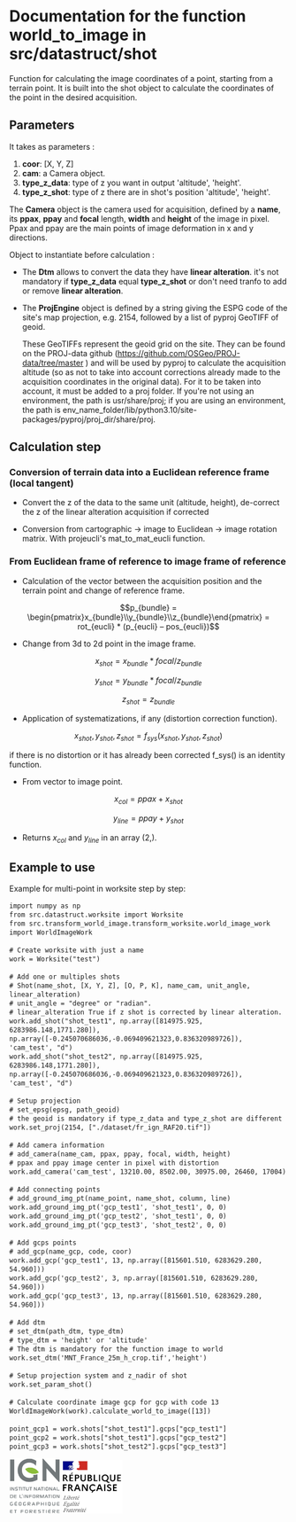 # Documentation for the function world_to_image in src/datastruct/shot

Function for calculating the image coordinates of a point, starting from a terrain point.
It is built into the shot object to calculate the coordinates of the point in the desired acquisition.

## Parameters

It takes as parameters :
1. **coor**: [X, Y, Z]
2. **cam**: a Camera object.
3. **type_z_data**: type of z you want in output 'altitude', 'height'.
4. **type_z_shot**: type of z there are in shot's position 'altitude', 'height'. 

The **Camera** object is the camera used for acquisition, defined by a **name**, its **ppax**, **ppay** and **focal** length, **width** and **height** of the image in pixel. Ppax and ppay are the main points of image deformation in x and y directions.

Object to instantiate before calculation :

* The **Dtm** allows to convert the data they have **linear alteration**. it's not mandatory if **type_z_data** equal **type_z_shot** or don't need tranfo to add or remove **linear alteration**.

* The **ProjEngine** object is defined by a string giving the ESPG code of the site's map projection, e.g. 2154, followed by a list of pyproj GeoTIFF of geoid.

  These GeoTIFFs represent the geoid grid on the site. They can be found on the PROJ-data github (https://github.com/OSGeo/PROJ-data/tree/master ) and will be used by pyproj to calculate the acquisition altitude (so as not to take into account corrections already made to the acquisition coordinates in the original data). For it to be taken into account, it must be added to a proj folder. If you're not using an environment, the path is usr/share/proj; if you are using an environment, the path is env_name_folder/lib/python3.10/site-packages/pyproj/proj_dir/share/proj.

## Calculation step

### Conversion of terrain data into a Euclidean reference frame (local tangent)

* Convert the z of the data to the same unit (altitude, height), de-correct the z of the linear alteration acquisition if corrected

* Conversion from cartographic -> image to Euclidean -> image rotation matrix. With projeucli's mat_to_mat_eucli function.

### From Euclidean frame of reference to image frame of reference

* Calculation of the vector between the acquisition position and the terrain point and change of reference frame.
```math
p_{bundle} = \begin{pmatrix}x_{bundle}\\y_{bundle}\\z_{bundle}\end{pmatrix} = rot_{eucli} * (p_{eucli} – pos_{eucli})
```

* Change from 3d to 2d point in the image frame.
```math
x_{shot} = x_{bundle} * focal / z_{bundle}
```
```math
y_{shot} = y_{bundle} * focal / z_{bundle}
```
```math
z_{shot} = z_{bundle}
```


* Application of systematizations, if any (distortion correction function).
```math
x_{shot}, y_{shot}, z_{shot} = f_{sys}(x_{shot}, y_{shot}, z_{shot})
```
if there is no distortion or it has already been corrected f_sys() is an identity function.

* From vector to image point.
```math
x_{col} = ppax + x_{shot}
```
```math
y_{line} = ppay + y_{shot}
```

* Returns $x_{col}$ and $y_{line}$ in an array (2,).

## Example to use

Example for multi-point in worksite step by step:
```
import numpy as np
from src.datastruct.worksite import Worksite
from src.transform_world_image.transform_worksite.world_image_work import WorldImageWork

# Create worksite with just a name
work = Worksite("test")

# Add one or multiples shots
# Shot(name_shot, [X, Y, Z], [O, P, K], name_cam, unit_angle, linear_alteration)
# unit_angle = "degree" or "radian".
# linear_alteration True if z shot is corrected by linear alteration.
work.add_shot("shot_test1", np.array([814975.925, 6283986.148,1771.280]), np.array([-0.245070686036,-0.069409621323,0.836320989726]), 'cam_test', "d")
work.add_shot("shot_test2", np.array([814975.925, 6283986.148,1771.280]), np.array([-0.245070686036,-0.069409621323,0.836320989726]), 'cam_test', "d")

# Setup projection
# set_epsg(epsg, path_geoid)
# the geoid is mandatory if type_z_data and type_z_shot are different
work.set_proj(2154, ["./dataset/fr_ign_RAF20.tif"])

# Add camera information
# add_camera(name_cam, ppax, ppay, focal, width, height)
# ppax and ppay image center in pixel with distortion
work.add_camera('cam_test', 13210.00, 8502.00, 30975.00, 26460, 17004)

# Add connecting points
# add_ground_img_pt(name_point, name_shot, column, line)
work.add_ground_img_pt('gcp_test1', 'shot_test1', 0, 0)
work.add_ground_img_pt('gcp_test2', 'shot_test1', 0, 0)
work.add_ground_img_pt('gcp_test3', 'shot_test2', 0, 0)

# Add gcps points
# add_gcp(name_gcp, code, coor)
work.add_gcp('gcp_test1', 13, np.array([815601.510, 6283629.280, 54.960]))
work.add_gcp('gcp_test2', 3, np.array([815601.510, 6283629.280, 54.960]))
work.add_gcp('gcp_test3', 13, np.array([815601.510, 6283629.280, 54.960]))

# Add dtm
# set_dtm(path_dtm, type_dtm)
# type_dtm = 'height' or 'altitude'
# The dtm is mandatory for the function image to world
work.set_dtm('MNT_France_25m_h_crop.tif','height')

# Setup projection system and z_nadir of shot
work.set_param_shot()

# Calculate coordinate image gcp for gcp with code 13
WorldImageWork(work).calculate_world_to_image([13])

point_gcp1 = work.shots["shot_test1"].gcps["gcp_test1"]
point_gcp2 = work.shots["shot_test1"].gcps["gcp_test2"]
point_gcp3 = work.shots["shot_test2"].gcps["gcp_test3"]
```

![logo ign](../image/logo_ign.png) ![logo fr](../image/Republique_Francaise_Logo.png)